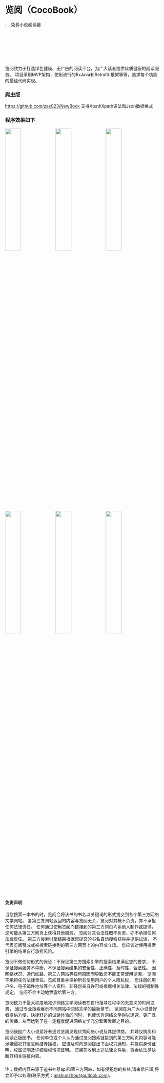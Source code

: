 # 览阅（CocoBook）
<img width="3%" hight="3%" src="https://github.com/zas023/CocoBook/blob/master/image/151633_65868181.png" />  免费小说阅读器

览阅致力于打造绿色健康、无广告的阅读平台，为广大读者提供优质健康的阅读服务。
项目采用MVP架构，使用流行的RxJava和Retrofit 框架等等，追求每个功能的最佳代码实现。
### 爬虫版
https://github.com/zas023/NewBook
支持XpathXpath语法和Json数据格式
### 程序效果如下
<p>
<img width="32%" src="https://github.com/zas023/CocoBook/blob/master/image/Screenshot_2018-07-15-09-48-12-297_com.copasso.co.png" />
<img width="32%" src="https://github.com/zas023/CocoBook/blob/master/image/Screenshot_2018-07-15-09-47-08-430_com.copasso.co.png" />
<img width="32%" src="https://github.com/zas023/CocoBook/blob/master/image/Screenshot_2018-07-15-09-47-56-326_com.copasso.co.png" />
<img width="32%" src="https://github.com/zas023/CocoBook/blob/master/image/Screenshot_2018-07-15-09-48-08-079_com.copasso.co.png" />
<img width="32%" src="https://github.com/zas023/CocoBook/blob/master/image/Screenshot_2018-07-15-09-48-39-635_com.copasso.co.png" />
<img width="32%" src="https://github.com/zas023/CocoBook/blob/master/image/Screenshot_2018-07-15-09-48-31-035_com.copasso.co.png" />
</p>

#### 免责声明

当您搜索一本书的时，览阅会将该书的书名以关键词的形式提交到各个第三方网络文学网站。 各第三方网站返回的内容与览阅无关，览阅对其概不负责，亦不承担任何法律责任。 任何通过使用览阅而链接到的第三方网页均系他人制作或提供，您可能从第三方网页上获得其他服务， 览阅对其合法性概不负责，亦不承担任何法律责任。 第三方搜索引擎结果根据您提交的书名自动搜索获得并提供试读， 不代表览阅赞成或被搜索链接到的第三方网页上的内容或立场。 您应该对使用搜索引擎的结果自行承担风险。

览阅不做任何形式的保证：不保证第三方搜索引擎的搜索结果满足您的要求， 不保证搜索服务不中断，不保证搜索结果的安全性、正确性、及时性、合法性。 因网络状况、通讯线路、第三方网站等任何原因而导致您不能正常使用览阅， 览阅不承担任何法律责任。览阅尊重并保护所有使用用户的个人隐私权， 您注册的用户名、电子邮件地址等个人资料，非经您亲自许可或根据相关法律、法规的强制性规定， 览阅不会主动地泄露给第三方。

览阅致力于最大程度地减少网络文学阅读者在自行搜寻过程中的无意义的时间浪费， 通过专业搜索展示不同网站中网络文学的最新章节。 览阅在为广大小说爱好者提供方便、快捷舒适的试读体验的同时， 也使优秀网络文学得以迅速、更广泛的传播，从而达到了在一定程度促进网络文学充分繁荣发展之目的。

览阅鼓励广大小说爱好者通过览阅发现优秀网络小说及其提供商， 并建议购买和阅读正版图书。 任何单位或个人认为通过览阅搜索链接到的第三方网页内容可能涉嫌侵犯其信息网络传播权， 应该及时向览阅提出书面权力通知，并提供身份证明、权属证明及详细侵权情况证明。 览阅在收到上述法律文件后，将会依法尽快断开相关链接内容。


##### 
注：数据内容来源于追书神器api和第三方网站，如有侵犯您的权益,请来信告知,将立即予以处理(联系方式：anshunzhou@outlook.com)。
